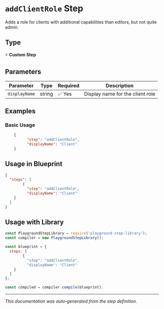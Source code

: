 # `addClientRole` Step

Adds a role for clients with additional capabilities than editors, but not quite admin.

## Type
⚡ **Custom Step**

## Parameters

| Parameter | Type | Required | Description |
|-----------|------|----------|-------------|
| `displayName` | string | ✅ Yes | Display name for the client role |


## Examples

### Basic Usage
```json
    {
          "step": "addClientRole",
          "displayName": "Client"
    }
```

## Usage in Blueprint

```json
{
  "steps": [
        {
          "step": "addClientRole",
          "displayName": "Client"
    }
  ]
}
```

## Usage with Library

```javascript
const PlaygroundStepLibrary = require('playground-step-library');
const compiler = new PlaygroundStepLibrary();

const blueprint = {
  steps: [
        {
          "step": "addClientRole",
          "displayName": "Client"
    }
  ]
};

const compiled = compiler.compile(blueprint);
```

---

*This documentation was auto-generated from the step definition.*
